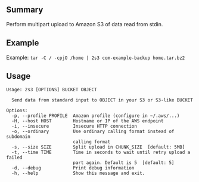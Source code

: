 ## Summary
Perform multipart upload to Amazon S3 of data read from stdin.

## Example
Example: `tar -C / -cpjO /home | 2s3 com-example-backup home.tar.bz2`

## Usage
```
Usage: 2s3 [OPTIONS] BUCKET OBJECT

  Send data from standard input to OBJECT in your S3 or S3-like BUCKET

Options:
  -p, --profile PROFILE  Amazon profile (configure in ~/.aws/...)
  -H, --host HOST        Hostname or IP of the AWS endpoint
  -i, --insecure         Insecure HTTP connection
  -o, --ordinary         Use ordinary calling format instead of subdomain
                         calling format
  -s, --size SIZE        Split upload in CHUNK_SIZE  [default: 5MB]
  -t, --time TIME        Time in seconds to wait until retry upload a failed
                         part again. Default is 5  [default: 5]
  -d, --debug            Print debug information
  -h, --help             Show this message and exit.
```
